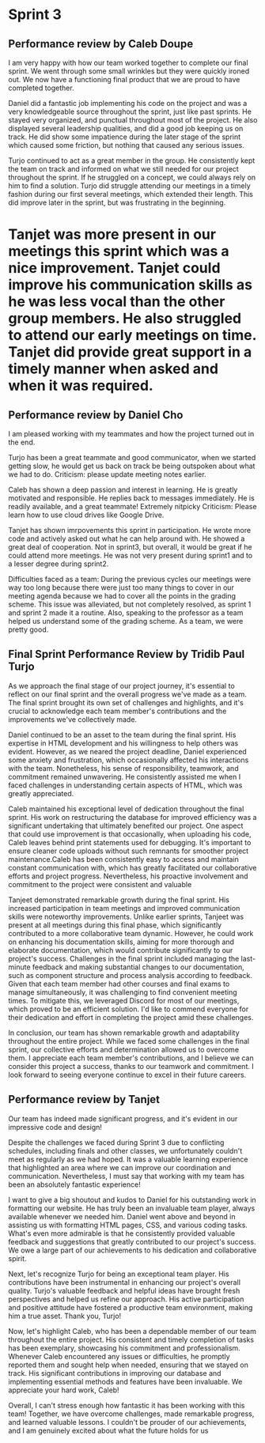 # Sprint 3


## Performance review by Caleb Doupe
I am very happy with how our team worked together to complete our final sprint. We went through some small wrinkles but they 
were quickly ironed out. We now have a functioning final product that we are proud to have completed together.

Daniel did a fantastic job implementing his code on the project and was a very knowledgeable source throughout the sprint, just like past sprints. 
He stayed very organized, and punctual throughout most of the project. He also displayed several leadership qualities, and did a good job keeping 
us on track. He did show some impatience during the later stage of the sprint which caused some friction, but nothing that caused any serious issues. 

Turjo continued to act as a great member in the group. He consistently kept the team on track and informed on what we still needed for our
project throughout the sprint. If he struggled on a concept, we could always rely on him to find a solution. Turjo did struggle attending our
meetings in a timely fashion during our first several meetings, which extended their length. This did improve later in the sprint, but was frustrating
in the beginning.

Tanjet was more present in our meetings this sprint which was a nice improvement. Tanjet could improve his communication skills as he 
was less vocal than the other group members. He also struggled to attend our early meetings on time. Tanjet did provide great support in a 
timely manner when asked and when it was required. 
=======
## Performance review by Daniel Cho
I am pleased working with my teammates and how the project turned out in the end.

Turjo has been a great teammate and good communicator, when we started getting slow, 
he would get us back on track be being outspoken about what we had to do.
Criticism: please update meeting notes earlier. 

Caleb has shown a deep passion and interest in learning. He is greatly motivated and responsible.
He replies back to messages immediately. He is readily available, and a great teammate!
Extremely nitpicky Criticism: Please learn how to use cloud drives like Google Drive.  

Tanjet has shown imrpovements this sprint in participation. He wrote more code and actively asked out what he can help around with.
He showed a great deal of cooperation. Not in sprint3, but overall, it would be great if he could attend more meetings. He was not very present during sprint1 and to a lesser degree during sprint2.  

Difficulties faced as a team: During the previous cycles our meetings were way too long because there were just too many things to cover in our meeting agenda because we had to cover all the points in the grading scheme.
This issue was alleviated, but not completely resolved, as sprint 1 and sprint 2 made it a routine. Also, speaking to the professor as a team helped us understand some of the grading scheme.
As a team, we were pretty good. 


## Final Sprint Performance Review by Tridib Paul Turjo


As we approach the final stage of our project journey, it's essential to reflect on our final sprint and the overall progress we've made as a team. The final sprint brought its own set of challenges and highlights, and it's crucial to acknowledge each team member's contributions and the improvements we've collectively made.

Daniel continued to be an asset to the team during the final sprint. His expertise in HTML development and his willingness to help others was evident. However, as we neared the project deadline, Daniel experienced some anxiety and frustration, which occasionally affected his interactions with the team. Nonetheless, his sense of responsibility, teamwork, and commitment remained unwavering. He consistently assisted me when I faced challenges in understanding certain aspects of HTML, which was greatly appreciated.

Caleb maintained his exceptional level of dedication throughout the final sprint. His work on restructuring the database for improved efficiency was a significant undertaking that ultimately benefited our project. One aspect that could use improvement is that occasionally, when uploading his code, Caleb leaves behind print statements used for debugging. It's important to ensure cleaner code uploads without such remnants for smoother project maintenance.Caleb has been consistently easy to access and maintain constant communication with, which has greatly facilitated our collaborative efforts and project progress. Nevertheless, his proactive involvement and commitment to the project were consistent and valuable

Tanjeet demonstrated remarkable growth during the final sprint. His increased participation in team meetings and improved communication skills were noteworthy improvements. Unlike earlier sprints, Tanjeet was present at all meetings during this final phase, which significantly contributed to a more collaborative team dynamic. However, he could work on enhancing his documentation skills, aiming for more thorough and elaborate documentation, which would contribute significantly to our project's success.
Challenges in the final sprint included managing the last-minute feedback and making substantial changes to our documentation, such as component structure and process analysis according to feedback. Given that each team member had other courses and final exams to manage simultaneously, it was challenging to find convenient meeting times. To mitigate this, we leveraged Discord for most of our meetings, which proved to be an efficient solution. I'd like to commend everyone for their dedication and effort in completing the project amid these challenges.

In conclusion, our team has shown remarkable growth and adaptability throughout the entire project. While we faced some challenges in the final sprint, our collective efforts and determination allowed us to overcome them. I appreciate each team member's contributions, and I believe we can consider this project a success, thanks to our teamwork and commitment. I look forward to seeing everyone continue to excel in their future careers.
## Performance review by Tanjet
 Our team has indeed made significant progress, and it's evident in our impressive code and design!

Despite the challenges we faced during Sprint 3 due to conflicting schedules, including finals and other classes, we unfortunately couldn't meet as regularly as we had hoped. It was a valuable learning experience that highlighted an area where we can improve our coordination and communication. Nevertheless, I must say that working with my team has been an absolutely fantastic experience! 

I want to give a big shoutout and kudos to Daniel for his outstanding work in formatting our website.  He has truly been an invaluable team player, always available whenever we needed him. Daniel went above and beyond in assisting us with formatting HTML pages, CSS, and various coding tasks. What's even more admirable is that he consistently provided valuable feedback and suggestions that greatly contributed to our project's success. We owe a large part of our achievements to his dedication and collaborative spirit. 

Next, let's recognize Turjo for being an exceptional team player.  His contributions have been instrumental in enhancing our project's overall quality. Turjo's valuable feedback and helpful ideas have brought fresh perspectives and helped us refine our approach. His active participation and positive attitude have fostered a productive team environment, making him a true asset. Thank you, Turjo! 

Now, let's highlight Caleb, who has been a dependable member of our team throughout the entire project. His consistent and timely completion of tasks has been exemplary, showcasing his commitment and professionalism. Whenever Caleb encountered any issues or difficulties, he promptly reported them and sought help when needed, ensuring that we stayed on track. His significant contributions in improving our database and implementing essential methods and features have been invaluable. We appreciate your hard work, Caleb! 

Overall, I can't stress enough how fantastic it has been working with this team! Together, we have overcome challenges, made remarkable progress, and learned valuable lessons. I couldn't be prouder of our achievements, and I am genuinely excited about what the future holds for us

